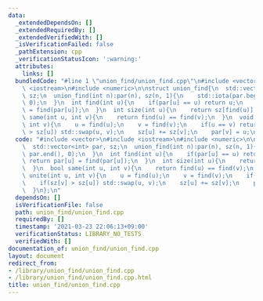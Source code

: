 ```yaml
---
data:
  _extendedDependsOn: []
  _extendedRequiredBy: []
  _extendedVerifiedWith: []
  _isVerificationFailed: false
  _pathExtension: cpp
  _verificationStatusIcon: ':warning:'
  attributes:
    links: []
  bundledCode: "#line 1 \"union_find/union_find.cpp\"\n#include <vector>\n#include\
    \ <iostream>\n#include <numeric>\n\nstruct union_find{\n  std::vector<int> par,\
    \ sz;\n  union_find(int n):par(n), sz(n, 1){\n    std::iota(par.begin(), par.end(),\
    \ 0);\n  }\n  int find(int u){\n    if(par[u] == u) return u;\n    return par[u]\
    \ = find(par[u]);\n  }\n  int size(int u){\n    return sz[find(u)];\n  }\n  bool\
    \ same(int u, int v){\n    return find(u) == find(v);\n  }\n  void unite(int u,\
    \ int v){\n    u = find(u);\n    v = find(v);\n    if(u == v) return;\n    if(sz[v]\
    \ > sz[u]) std::swap(u, v);\n    sz[u] += sz[v];\n    par[v] = u;\n  }\n};\n"
  code: "#include <vector>\n#include <iostream>\n#include <numeric>\n\nstruct union_find{\n\
    \  std::vector<int> par, sz;\n  union_find(int n):par(n), sz(n, 1){\n    std::iota(par.begin(),\
    \ par.end(), 0);\n  }\n  int find(int u){\n    if(par[u] == u) return u;\n   \
    \ return par[u] = find(par[u]);\n  }\n  int size(int u){\n    return sz[find(u)];\n\
    \  }\n  bool same(int u, int v){\n    return find(u) == find(v);\n  }\n  void\
    \ unite(int u, int v){\n    u = find(u);\n    v = find(v);\n    if(u == v) return;\n\
    \    if(sz[v] > sz[u]) std::swap(u, v);\n    sz[u] += sz[v];\n    par[v] = u;\n\
    \  }\n};\n"
  dependsOn: []
  isVerificationFile: false
  path: union_find/union_find.cpp
  requiredBy: []
  timestamp: '2021-03-23 22:06:13+09:00'
  verificationStatus: LIBRARY_NO_TESTS
  verifiedWith: []
documentation_of: union_find/union_find.cpp
layout: document
redirect_from:
- /library/union_find/union_find.cpp
- /library/union_find/union_find.cpp.html
title: union_find/union_find.cpp
---
```

